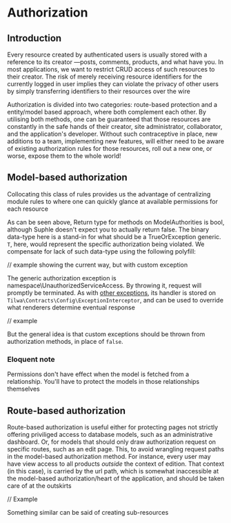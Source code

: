 # Authorization

## Introduction

Every resource created by authenticated users is usually stored with a reference to its creator —posts, comments, products, and what have you. In most applications, we want to restrict CRUD access of such resources to their creator. The risk of merely receiving resource identifiers for the currently logged in user implies they can violate the privacy of other users by simply transferring identifiers to their resources over the wire

Authorization is divided into two categories: route-based protection and a entity/model based approach, where both complement each other. By utilising both methods, one can be guaranteed that those resources are constantly in the safe hands of their creator, site administrator, collaborator, and the application's developer. Without such contraceptive in place, new additions to a team, implementing new features, will either need to be aware of existing authorization rules for those resources, roll out a new one, or worse, expose them to the whole world!

## Model-based authorization

Collocating this class of rules provides us the advantage of centralizing module rules to where one can quickly glance at available permissions for each resource

As can be seen above, Return type for methods on ModelAuthorities is bool, although Suphle doesn't expect you to actually return false. The binary data-type here is a stand-in for what should be a TrueOrException<T> generic. `T`, here, would represent the specific authorization being violated. We compensate for lack of such data-type using the following polyfill:

// example showing the current way, but with custom exception

The generic authorization exception is namespace\UnauthorizedServiceAccess. By throwing it, request will promptly be terminated. As with [other exceptions](/exceptions), its handler is stored on `Tilwa\Contracts\Config\ExceptionInterceptor`, and can be used to override what renderers determine eventual response

// example

But the general idea is that custom exceptions should be thrown from authorization methods, in place of `false`.

### Eloquent note

Permissions don't have effect when the model is fetched from a relationship. You'll have to protect the models in those relationships themselves

## Route-based authorization 

Route-based authorization is useful either for protecting pages not strictly offering priviliged access to database models, such as an administrative dashboard. Or, for models that should only draw authorization request on specific routes, such as an edit page. This, to avoid wrangling request paths in the model-based authorization method. For instance, every user may have view access to all products *outside* the context of edition. That context (in this case), is carried by the url path, which is somewhat inaccessible at the model-based authorization/heart of the application, and should be taken care of at the outskirts

// Example

Something similar can be said of creating sub-resources
